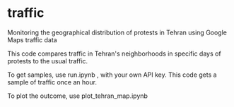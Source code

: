 # traffic
Monitoring the geographical distribution of protests in Tehran using Google Maps traffic data

This code compares traffic in Tehran's neighborhoods in specific days of protests to the usual traffic. 

To get samples, use run.ipynb , with your own API key. This code gets a sample of traffic once an hour. 

To plot the outcome, use plot_tehran_map.ipynb
